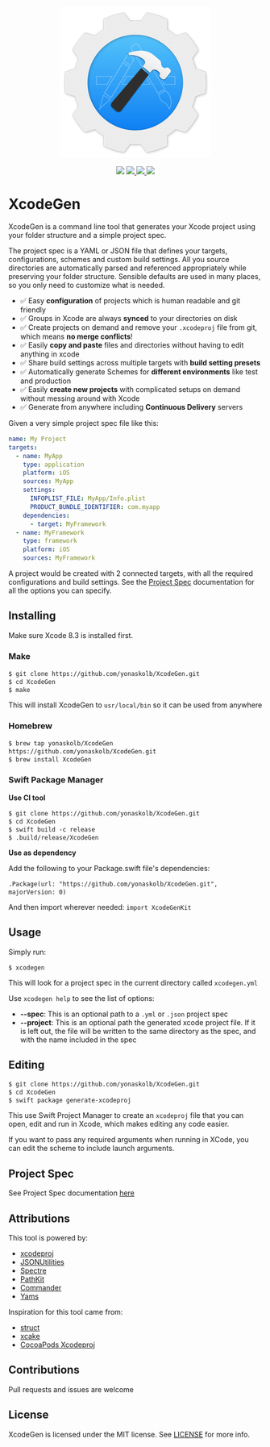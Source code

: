<p align="center">
<a href="https://github.com/yonaskolb/XcodeGen">
<img src="Assets/Logo_animated.gif" alt="XcodeGen" />
</a>
</p>
<p align="center">
  <img src="https://img.shields.io/badge/package%20managers-SwiftPM-yellow.svg"/>
  <a href="https://github.com/yonaskolb/XcodeGen/releases">
    <img src="https://img.shields.io/github/release/yonaskolb/xcodegen.svg"/>
  </a>
  <a href="https://travis-ci.org/yonaskolb/XcodeGen">
    <img src="https://img.shields.io/travis/yonaskolb/XcodeGen/master.svg?style=flat"/>
  </a>
  <a href="https://github.com/yonaskolb/XcodeGen/blob/master/LICENSE">
    <img src="https://img.shields.io/github/license/mashape/apistatus.svg"/>
  </a>
</p>

# XcodeGen

XcodeGen is a command line tool that generates your Xcode project using your folder structure and a simple project spec.

The project spec is a YAML or JSON file that defines your targets, configurations, schemes and custom build settings. All you source directories are automatically parsed and referenced appropriately while preserving your folder structure. Sensible defaults are used in many places, so you only need to customize what is needed.

- ✅ Easy **configuration** of projects which is human readable and git friendly
- ✅ Groups in Xcode are always **synced** to your directories on disk
- ✅ Create projects on demand and remove your `.xcodeproj` file from git, which means **no merge conflicts**!
- ✅ Easily **copy and paste** files and directories without having to edit anything in xcode
- ✅ Share build settings across multiple targets with **build setting presets**
- ✅ Automatically generate Schemes for **different environments** like test and production
- ✅ Easily **create new projects** with complicated setups on demand without messing around with Xcode
- ✅ Generate from anywhere including **Continuous Delivery** servers


Given a very simple project spec file like this:

```yaml
name: My Project
targets:
  - name: MyApp
    type: application
    platform: iOS
    sources: MyApp
    settings:
      INFOPLIST_FILE: MyApp/Info.plist
      PRODUCT_BUNDLE_IDENTIFIER: com.myapp
    dependencies:
      - target: MyFramework
  - name: MyFramework
    type: framework
    platform: iOS
    sources: MyFramework
```
A project would be created with 2 connected targets, with all the required configurations and build settings. See the [Project Spec](docs/ProjectSpec.md) documentation for all the options you can specify.

## Installing
Make sure Xcode 8.3 is installed first.

### Make

```
$ git clone https://github.com/yonaskolb/XcodeGen.git
$ cd XcodeGen
$ make
```
This will install XcodeGen to `usr/local/bin` so it can be used from anywhere

### Homebrew

```
$ brew tap yonaskolb/XcodeGen https://github.com/yonaskolb/XcodeGen.git
$ brew install XcodeGen
```

### Swift Package Manager

**Use CI tool**

```
$ git clone https://github.com/yonaskolb/XcodeGen.git
$ cd XcodeGen
$ swift build -c release
$ .build/release/XcodeGen
```

**Use as dependency**

Add the following to your Package.swift file's dependencies:

```
.Package(url: "https://github.com/yonaskolb/XcodeGen.git", majorVersion: 0)
```

And then import wherever needed: `import XcodeGenKit`

## Usage

Simply run:

```
$ xcodegen
```

This will look for a project spec in the current directory called `xcodegen.yml`

Use `xcodegen help` to see the list of options:

- **--spec**: This is an optional path to a `.yml` or `.json` project spec
- **--project**: This is an optional path the generated xcode project file. If it is left out, the file will be written to the same directory as the spec, and with the name included in the spec

## Editing
```
$ git clone https://github.com/yonaskolb/XcodeGen.git
$ cd XcodeGen
$ swift package generate-xcodeproj
```
This use Swift Project Manager to create an `xcodeproj` file that you can open, edit and run in Xcode, which makes editing any code easier.

If you want to pass any required arguments when running in XCode, you can edit the scheme to include launch arguments.

## Project Spec
See Project Spec documentation [here](docs/ProjectSpec.md)

## Attributions

This tool is powered by:

- [xcodeproj](https://github.com/carambalabs/xcodeproj)
- [JSONUtilities](https://github.com/yonaskolb/JSONUtilities)
- [Spectre](https://github.com/kylef/Spectre)
- [PathKit](https://github.com/kylef/PathKit)
- [Commander](https://github.com/kylef/Commander)
- [Yams](https://github.com/jpsim/Yams)

Inspiration for this tool came from:

- [struct](https://github.com/workshop/struct)
- [xcake](https://github.com/jcampbell05/xcake)
- [CocoaPods Xcodeproj](https://github.com/CocoaPods/Xcodeproj)

## Contributions
Pull requests and issues are welcome

## License

XcodeGen is licensed under the MIT license. See [LICENSE](LICENSE) for more info.
